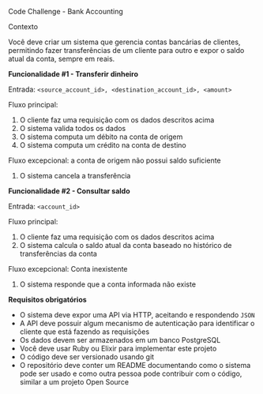Code Challenge - Bank Accounting

Contexto

Você deve criar um sistema que gerencia contas bancárias de clientes, permitindo fazer transferências de um cliente para outro e expor o saldo atual da conta, sempre em reais.

**Funcionalidade #1 - Transferir dinheiro**

Entrada: `<source_account_id>, <destination_account_id>, <amount>`

Fluxo principal:
1. O cliente faz uma requisição com os dados descritos acima
2. O sistema valida todos os dados
3. O sistema computa um débito na conta de origem
4. O sistema computa um crédito na conta de destino

Fluxo excepcional: a conta de origem não possui saldo suficiente
1. O sistema cancela a transferência

**Funcionalidade #2 - Consultar saldo**

Entrada: `<account_id>`

Fluxo principal:
1. O cliente faz uma requisição com os dados descritos acima
2. O sistema calcula o saldo atual da conta baseado no histórico de transferências da conta

Fluxo excepcional: Conta inexistente
1. O sistema responde que a conta informada não existe

**Requisitos obrigatórios**

- O sistema deve expor uma API via HTTP, aceitando e respondendo `JSON`
- A API deve possuir algum mecanismo de autenticação para identificar o cliente que está fazendo as requisições
- Os dados devem ser armazenados em um banco PostgreSQL
- Você deve usar Ruby ou Elixir para implementar este projeto
- O código deve ser versionado usando git
- O repositório deve conter um README documentando como o sistema pode ser usado e como outra pessoa pode contribuir com o código, similar a um projeto Open Source
